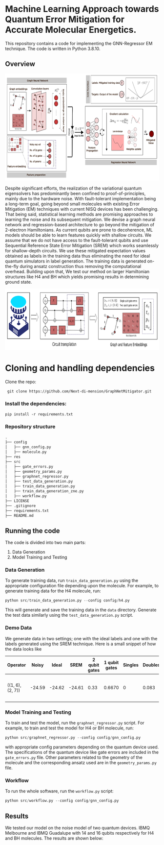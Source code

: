 # Machine Learning Approach towards Quantum Error Mitigation for Accurate Molecular Energetics.

This repository contains a code for implementing the GNN-Regressor EM technique. The code is written in Python 3.8.10.

## Overview

<div align="center">
    <img src="res/gnn_flow.png" alt="GNN-Regressor workflow" width="650" height="350">
</div>

Despite significant efforts, the realization of the variational quantum eigensolvers has predominantly been confined to proof-of-principles, mainly due to the hardware noise. With fault-tolerant implementation being a long-term goal, going beyond small molecules with existing Error Mitigation (EM) techniques with current NISQ devices has been challenging.  That being said, statistical learning methods are promising approaches to learning the noise and its subsequent mitigation. We devise a graph neural network and regression-based architecture to go beyond the mitigation of 2-electron Hamiltonians. As current qubits are prone to decoherence, ML models should be able to learn features quickly with shallow circuits. We assume that we do not have access to the fault-tolerant qubits and use Sequential Reference State Error Mitigation (SREM) which works seamlessly for shallow-depth circuits. We use these mitigated expectation values obtained as labels in the training data thus eliminating the need for ideal quantum simulators in label generation. The training data is generated on-the-fly during ansatz construction thus removing the computational overhead. Building upon that, We test our method on larger Hamiltonian structures like H4 and BH which yields promising results in determining ground state. 

<div align="center">
    <img src="res/gnn_encoding.png" alt="Graph encodings" width="700" height="200">
</div>

# Cloning and handling dependencies 
Clone the repo:
```
 git clone https://github.com/Next-di-mension/GraphNetMitigator.git
```
### Install the dependencies:
```
pip install -r requirements.txt
```
### Repository structure
```
.
├── config
│   ├── gnn_config.py
│   ├── molecule.py
├── res
├── src
│   ├── gate_errors.py
│   ├── geometry_params.py
│   ├── graphnet_regressor.py
│   ├── test_data_generation.py
│   ├── train_data_generation.py
│   ├── train_data_generation_zne.py
|   ├── workflow.py
├── LICENSE
├── .gitignore
├── requirements.txt
├── README.md

```

## Running the code
The code is divided into two main parts:
1. Data Generation
2. Model Training and Testing

### Data Generation
To generate training data, run `train_data_generation.py` using the appropriate configuration file depending upon the molecule. For example, to generate training data for the H4 molecule, run:
```python
python src/train_data_generation.py --config config/h4.py
```
This will generate and save the training data in the `data` directory. Generate the test data similarly using the `test_data_generation.py` script. 

### Demo Data
We generate data in two settings; one with the ideal labels and one with the labels generated using the SREM technique. Here is a small snippet of how the data looks like

| Operator | Noisy | Ideal | SREM | 2 qubit gates | 1 qubit gates | Singles | Doubles | Params | Edges |
|----------|----------|----------|----------|----------|----------|----------|----------|----------|----------|
| ((1, 6), (2, 7)) | -24.59 | -24.62 | -24.61 | 0.33 | 0.6670 | 0 | 0.083 | 0.0625 | [(13, 12), (10, 12), ...] |

### Model Training and Testing
To train and test the model, run the `graphnet_regressor.py` script. For example, to train and test the model for H4 or BH molecule, run:
```python
python src/graphnet_regressor.py --config config/gnn_config.py
```
with appropriate config parameters depending on the quantum device used. The specifications of the quantum device like gate errors are included in the `gate_errors.py` file. Other parameters related to the geometry of the molecule and the corresponding ansatz used are in the `geometry_params.py` file. 

### Workflow
To run the whole software, run the `workflow.py` script:
```python   
python src/workflow.py --config config/gnn_config.py
```

## Results
We tested our model on the noise model of two quantum devices. IBMQ Melbourne and IBMQ Guadalupe with 14 and 16 qubits respectively for H4 and BH molecules. The results are shown below: 




